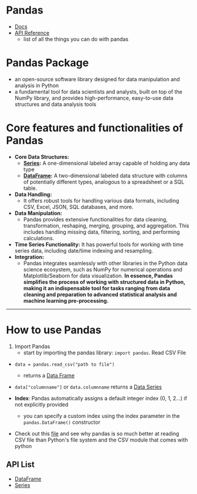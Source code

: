 # Pandas
- [Docs](https://pandas.pydata.org/docs/)
- [API Reference](https://pandas.pydata.org/docs/reference/index.html)
    - list of all the things you can do with pandas


# Pandas Package
- an open-source software library designed for data manipulation and analysis in Python
- a fundamental tool for data scientists and analysts, built on top of the NumPy library, and provides high-performance, easy-to-use data structures and data analysis tools

# Core features and functionalities of Pandas
- **Core Data Structures:**
    - **[Series](./docs/Series/series.md):** A one-dimensional labeled array capable of holding any data type
    - **[DataFrame](./docs/DataFrame/dataframe.md):** A two-dimensional labeled data structure with columns of potentially different types, analogous to a spreadsheet or a SQL table.
- **Data Handling:**
    - It offers robust tools for handling various data formats, including CSV, Excel, JSON, SQL databases, and more.
- **Data Manipulation:**
    - Pandas provides extensive functionalities for data cleaning, transformation, reshaping, merging, grouping, and aggregation. This includes handling missing data, filtering, sorting, and performing calculations.
- **Time Series Functionality:**
It has powerful tools for working with time series data, including date/time indexing and resampling.
- **Integration:**
    - Pandas integrates seamlessly with other libraries in the Python data science ecosystem, such as NumPy for numerical operations and Matplotlib/Seaborn for data visualization.
**In essence, Pandas simplifies the process of working with structured data in Python, making it an indispensable tool for tasks ranging from data cleaning and preparation to advanced statistical analysis and machine learning pre-processing.**
_________________________________________________________________________________________________________
# How to use Pandas
1. Import Pandas
    - start by importing the pandas library: `import pandas`.
Read CSV File
- `data = pandas.read_csv("path to file")`
    - returns a [Data Frame](./docs/DataFrame/dataframe.md)
- `data["columnname"]` or `data.columnname` returns a [Data Series](./docs/DataFrame/dataframe.md)
- **Index**: Pandas automatically assigns a default integer index (0, 1, 2...) if not explicitly provided
    - you can specify a custom index using the index parameter in the `pandas.DataFrame()` constructor

- Check out this [file]() and see why pandas is so much better at reading CSV file than Python's file system and the CSV module that comes with python


## API List
- [DataFrame](./docs/DataFrame/dataframe.md)
- [Series](./docs/Series/series.md)